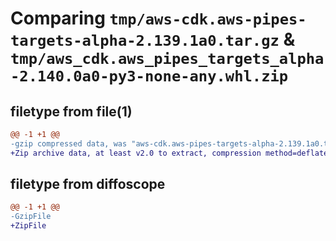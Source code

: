 # Comparing `tmp/aws-cdk.aws-pipes-targets-alpha-2.139.1a0.tar.gz` & `tmp/aws_cdk.aws_pipes_targets_alpha-2.140.0a0-py3-none-any.whl.zip`

## filetype from file(1)

```diff
@@ -1 +1 @@
-gzip compressed data, was "aws-cdk.aws-pipes-targets-alpha-2.139.1a0.tar", last modified: Tue Apr 30 01:27:23 2024, max compression
+Zip archive data, at least v2.0 to extract, compression method=deflate
```

## filetype from diffoscope

```diff
@@ -1 +1 @@
-GzipFile
+ZipFile
```


